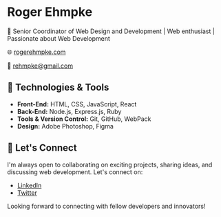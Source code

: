 # Roger Ehmpke

🚀 Senior Coordinator of Web Design and Development | Web enthusiast | Passionate about Web Development

🌐 [rogerehmpke.com](https://www.rogerehmpke.com")

📧 [rehmpke@gmail.com](mailto:rehmpke@gmail.com)

## 🔧 Technologies & Tools

- **Front-End:** HTML, CSS, JavaScript, React
- **Back-End:** Node.js, Express.js, Ruby
- **Tools & Version Control:** Git, GitHub, WebPack
- **Design:** Adobe Photoshop, Figma

## 💬 Let's Connect

I'm always open to collaborating on exciting projects, sharing ideas, and discussing web development. Let's connect on:

- [LinkedIn](https://www.linkedin.com/in/rogerehmpke/)
- [Twitter](https://twitter.com/rehmpke)

Looking forward to connecting with fellow developers and innovators!
<!--
**rehmpke/rehmpke** is a ✨ _special_ ✨ repository because its `README.md` (this file) appears on your GitHub profile.
### Hi there 👋
Here are some ideas to get you started:

- 🔭 I’m currently working on ...
- 🌱 I’m currently learning ...
- 👯 I’m looking to collaborate on ...
- 🤔 I’m looking for help with ...
- 💬 Ask me about ...
- 📫 How to reach me: ...
- 😄 Pronouns: ...
- ⚡ Fun fact: ...
-->

